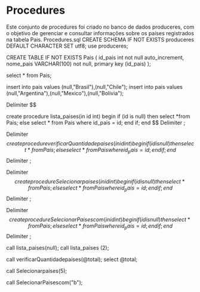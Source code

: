 # Procedures
Este conjunto de procedures foi criado no banco de dados produceres, com o objetivo de gerenciar e consultar informações sobre os países registrados na tabela Pais.
Procedures.sql
CREATE SCHEMA IF NOT EXISTS produceres DEFAULT CHARACTER SET utf8;
use produceres;

CREATE TABLE IF NOT EXISTS Pais (
id_pais int not null auto_increment,
nome_pais VARCHAR(100) not null,
primary key (id_pais)
);

select * from Pais;

insert into pais values
(null,"Brasil"),(null,"Chile");
insert into pais values
(null,"Argentina"),(null,"Mexico"),(null,"Bolivia");

Delimiter $$

create procedure lista_paises(in id int)
begin
if (id is null) then
select *from Pais;
else
select * from Pais where id_pais = id;
end if;
end $$
Delimiter ;

Delimiter $$
create procedure verificarQuantidadepaises (in id int)
begin
if (id is null) then
select * from Pais;
else 
select * from Pais where id_pais = id;
end if;
end $$
Delimiter ;

Delimiter $$
create procedure Selecionarpaises (in id int)
begin
if (id is null) then
select * from Pais;
else
select * from Pais where id_pais = id;
end if;
end $$
Delimiter ;

Delimiter $$
create procedure SelecionarPaisescom(in id int)
begin
if (id is null) then
select * from Pais;
else
select * from Pais where id_pais = id;
end if;
end $$
Delimiter ;

call lista_paises(null);
call lista_paises (2);

call verificarQuantidadepaises(@total);
select @total;

call Selecionarpaises(5);

call SelecionarPaisescom("b");
